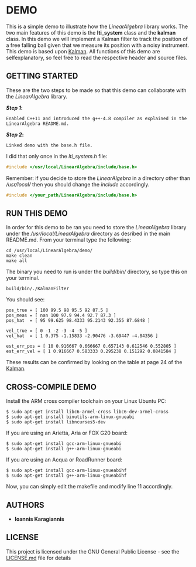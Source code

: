 # DEMO

This is a simple demo to illustrate how the *LinearAlgebra* library works. The two main features of this demo is the **lti_system** class and the **kalman** class. In this demo we will implement a Kalman filter to track the position of a free falling ball given that we measure its position with a noisy instrument. This demo is based upon [Kalman](http://biorobotics.ri.cmu.edu/papers/sbp_papers/integrated3/kleeman_kalman_basics.pdf). All functions of this demo are selfexplanatory, so feel free to read the respective header and source files.

## GETTING STARTED

These are the two steps to be made so that this demo can collaborate with the *LinearAlgebra* library.

**_Step 1_:**
```
Enabled C++11 and introduced the g++-4.8 compiler as explained in the LinearAlgebra README.md. 
```
**_Step 2_:**
```
Linked demo with the base.h file.
```

I did that only once in the *lti_system.h* file:

```c++
#include </usr/local/LinearAlgebra/include/base.h>
```

Remember: if you decide to store the *LinearAlgebra* in a directory other than */usr/local/* then you should change the *include* accordingly.

```c++
#include </your_path/LinearAlgebra/include/base.h>
```
 
## RUN THIS DEMO

In order for this demo to be ran you need to store the *LinearAlgebra* library under the */usr/local/LinearAlgebra* directory as desribed in the main README.md. From your terminal type the following:

```
cd /usr/local/LinearAlgebra/demo/
make clean
make all
```
The binary you need to run is under the *build/bin/* directory, so type this on your terminal.
```
build/bin/./KalmanFilter
```

You should see:
```
pos_true = [ 100 99.5 98 95.5 92 87.5 ]
pos_meas = [ nan 100 97.9 94.4 92.7 87.3 ]
pos_hat  = [ 95 99.625 98.4333 95.2143 92.355 87.6848 ]

vel_true = [ 0 -1 -2 -3 -4 -5 ]
vel_hat  = [ 1 0.375 -1.15833 -2.90476 -3.69447 -4.84356 ]

est_err_pos = [ 10 0.916667 0.666667 0.657143 0.612546 0.552805 ]
est_err_vel = [ 1 0.916667 0.583333 0.295238 0.151292 0.0841584 ]
```

These results can be confirmed by looking on the table at page 24 of the [Kalman](http://biorobotics.ri.cmu.edu/papers/sbp_papers/integrated3/kleeman_kalman_basics.pdf).

## CROSS-COMPILE DEMO

Install the ARM cross compiler toolchain on your Linux Ubuntu PC:
```
$ sudo apt-get install libc6-armel-cross libc6-dev-armel-cross
$ sudo apt-get install binutils-arm-linux-gnueabi
$ sudo apt-get install libncurses5-dev
```
If you are using an Arietta, Aria or FOX G20 board:
```
$ sudo apt-get install gcc-arm-linux-gnueabi
$ sudo apt-get install g++-arm-linux-gnueabi
```
If you are using an Acqua or RoadRunner board:
```
$ sudo apt-get install gcc-arm-linux-gnueabihf
$ sudo apt-get install g++-arm-linux-gnueabihf
```

Now, you can simply edit the makefile and modify line 11 accordingly.


## AUTHORS

* **Ioannis Karagiannis** 

## LICENSE

This project is licensed under the GNU General Public License - see the [LICENSE.md](https://github.com/IoannisKaragiannis/LinearAlgebra/blob/master/LICENSE) file for details
